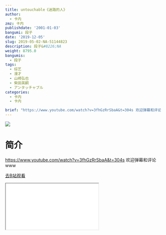 ```yaml
---
title: untouchable《迷路的人》
author:
  - 卡内
zmz: 卡内
publishdate: '2001-01-03'
bangumi: 段子
date: '2019-12-05'
slug: 2019-05-02-NA-51144823
description: 段子&#8226;NA
weight: 8795.0
bangumis:
  - 段子
tags:
  - 综艺
  - 漫才
  - 山崎弘也
  - 柴田英嗣
  - アンタッチャブル
categories:
  - 卡内
  - 卡内

brief: "https://www.youtube.com/watch?v=3fhGzRrSbaA&t=304s 欢迎弹幕和评论www"
---
```

![](https://raw.githubusercontent.com/tcgriffith/owaraisite/master/static/tmpimg/90ccbb828504e9fddc8d5b572f5226095292c63f.jpg.480.jpg)
# 简介  
https://www.youtube.com/watch?v=3fhGzRrSbaA&t=304s
欢迎弹幕和评论www  

[去B站观看](https://www.bilibili.com/video/av51144823/)
<div class ="resp-container"><iframe class="testiframe" src="//player.bilibili.com/player.html?aid=51144823"", scrolling="no", allowfullscreen="true" > </iframe></div> 
